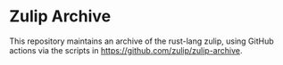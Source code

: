 # Zulip Archive

This repository maintains an archive of the rust-lang zulip, using GitHub
actions via the scripts in https://github.com/zulip/zulip-archive.
